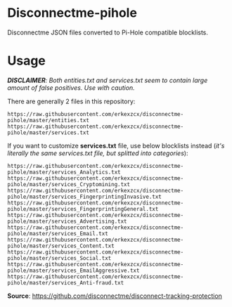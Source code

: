 # Disconnectme-pihole
Disconnectme JSON files converted to Pi-Hole compatible blocklists.

# Usage

***DISCLAIMER**: Both entities.txt and services.txt seem to contain large amount of false positives. Use with caution.*

There are generally 2 files in this repository:
```
https://raw.githubusercontent.com/erkexzcx/disconnectme-pihole/master/entities.txt
https://raw.githubusercontent.com/erkexzcx/disconnectme-pihole/master/services.txt
```

If you want to customize **services.txt** file, use below blocklists instead (*it's literally the same services.txt file, but splitted into categories*):
```
https://raw.githubusercontent.com/erkexzcx/disconnectme-pihole/master/services_Analytics.txt
https://raw.githubusercontent.com/erkexzcx/disconnectme-pihole/master/services_Cryptomining.txt
https://raw.githubusercontent.com/erkexzcx/disconnectme-pihole/master/services_FingerprintingInvasive.txt
https://raw.githubusercontent.com/erkexzcx/disconnectme-pihole/master/services_FingerprintingGeneral.txt
https://raw.githubusercontent.com/erkexzcx/disconnectme-pihole/master/services_Advertising.txt
https://raw.githubusercontent.com/erkexzcx/disconnectme-pihole/master/services_Email.txt
https://raw.githubusercontent.com/erkexzcx/disconnectme-pihole/master/services_Content.txt
https://raw.githubusercontent.com/erkexzcx/disconnectme-pihole/master/services_Social.txt
https://raw.githubusercontent.com/erkexzcx/disconnectme-pihole/master/services_EmailAggressive.txt
https://raw.githubusercontent.com/erkexzcx/disconnectme-pihole/master/services_Anti-fraud.txt
```

**Source**: https://github.com/disconnectme/disconnect-tracking-protection
